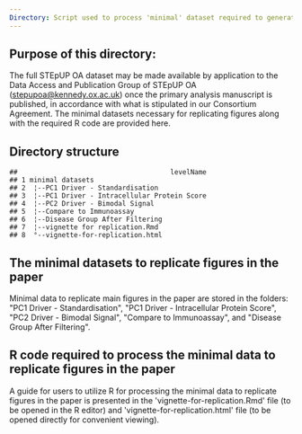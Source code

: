 ```yaml
---
Directory: Script used to process 'minimal' dataset required to generate figures in our Quality-Control (QC) Manuscript"
---
```


## Purpose of this directory:

The full STEpUP OA dataset may be made available by application to the Data Access and Publication Group of STEpUP OA (stepupoa@kennedy.ox.ac.uk) once the primary analysis manuscript is published, in accordance with what is stipulated in our Consortium Agreement. The minimal datasets necessary for replicating figures along with the required R code are provided here. 

## Directory structure

```
##                                      levelName
## 1 minimal datasets                            
## 2  ¦--PC1 Driver - Standardisation            
## 3  ¦--PC1 Driver - Intracellular Protein Score
## 4  ¦--PC2 Driver - Bimodal Signal             
## 5  ¦--Compare to Immunoassay                  
## 6  ¦--Disease Group After Filtering           
## 7  ¦--vignette for replication.Rmd            
## 8  °--vignette-for-replication.html
```

## The minimal datasets to replicate figures in the paper
Minimal data to replicate main figures in the paper are stored in the folders: "PC1 Driver - Standardisation", "PC1 Driver - Intracellular Protein Score", "PC2 Driver - Bimodal Signal", "Compare to Immunoassay", and "Disease Group After Filtering".

## R code required to process the minimal data to replicate figures in the paper
A guide for users to utilize R for processing the minimal data to replicate figures in the paper is presented in the 'vignette-for-replication.Rmd' file (to be opened in the R editor) and 'vignette-for-replication.html' file (to be opened directly for convenient viewing).


